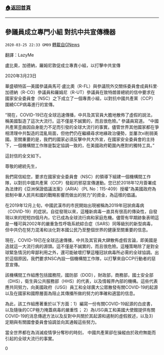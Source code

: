 ###  [:house:返回首頁](https://github.com/ourhimalayas/txt)
---

## 參議員成立專門小組 對抗中共宣傳機器
`2020-03-25 22:33 GM09` [轉載自GNews](https://gnews.org/zh-hant/153012/)

翻譯：LazyMe

盧比奧，加德納，羅姆尼敦促成立專責小組，以打擊中共宣傳

2020年3月23日

華盛頓特區—美國參議員馬可·盧比奧（R-FL）與參議院外交關係委員會成員科里·加德納（R-CO）參議員和羅姆尼（R-UT）參議員在致特朗普總統的信中要求在國家安全委員會（NSC）之下成立了一個專責小組，以對抗中國共產黨（CCP）圍繞CCP病毒進行的宣傳。

“現在，COVID-19已在全球迅速傳播，中共及其官員大膽地散佈了虛假的說法，稱美國製造了這次大流行。這不僅是不誠實的，而且很危險。” 參議員寫道。 “中國共產黨歪曲因自身能力不足而引發的全球大流行的事實。儘管世界其他國家都在爭相清理中共製造的混亂局面，但他們仍在繼續尋求地緣政治優勢，並屢次xi削弱美國。至關重要的是，我們的國家必須反擊中共大外宣，在國家安全委員會的主持下，一個機構間工作隊是製定協調一致的，在美國政府範圍內應對的獨特工具。”

這封信的全文如下。

尊敬的總統先生，

我們寫信給您，要求在國家安全委員會（NSC）的領導下組建一個機構間工作隊，以對抗中國共產黨（CCP）發起的邪惡宣傳運動。您已於2018年12月簽署成為法律的《亞洲保證倡議法案》（ARIA）（PL No：115-409）授權“為美國政府為抵制中華人民共和國的戰略影響而做出的努力”的資金，為這樣的倡議。

在2019年12月上旬，中國武漢市的市民開始出現被稱為2019年冠狀病毒病（COVID-19）的症狀。自從發現以來，這種新病毒一直具有很高的傳染性，自發現以來的短短四個月內，它已成為全球流行病和家庭危機。儘管有早期跡象表明這是一種可與2002年的嚴重急性呼吸系統綜合症（SARS）同等級別的新型病毒，但中共仍在努力混淆和淡化對本國公民乃至整個世界的健康至關重要的信息。

現在，COVID-19已在全球迅速傳播，中共及其官員大肆散佈虛假言論，即美國是造就這一大流行病的源頭。這不僅是不誠實的，而且很危險。這種策略除了是對全球緊急情況的卑鄙利用之外，還可能破壞打擊這種冠狀病毒所必需的全球協調。出於這個原因，我們要求NSC內設一個機構間工作隊，以打擊來自CCP行動者的惡意宣傳。

該機構間工作組應包括國務院，國防部（DOD），財政部，商務部，國土安全部（DHS），衛生與公共服務部（HHS）的代表，以及情報界內部的機構。這些代表應共同努力，向美國政府（USG）員工和全球廣大公眾散發有關COVID-19的起源以及在國家和國際層面為阻止其傳播所做的努力的準確和適當的信息。

為此，該工作組應著重於以下方面：1）編寫一份有關COVID-19起源的白皮書，以及隨後的CCP極力掩蓋病毒的嚴重性； 2）為USG員工和美國大使館提供有關COVID-19的消息傳遞方法以及反對中共關於其起源和遏制的虛假敘述，以及3）定期與有關國會委員會協調並向其通報這些努力。

當全世界都在為消滅疫情爭分奪秒的時刻， 中國共產黨卻在操縱由於政府無能而引起的全球大流行的事實。

0
